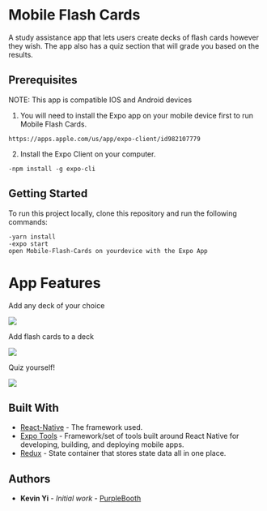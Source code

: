 # Mobile Flash Cards

A study assistance app that lets users create decks of flash cards however they wish. The app also has a quiz section that will grade you based on the results. 

## Prerequisites

NOTE: This app is compatible IOS and Android devices

1. You will need to install the Expo app on your mobile device first to run Mobile Flash Cards. 
```
https://apps.apple.com/us/app/expo-client/id982107779
```
2. Install the Expo Client on your computer.
```
-npm install -g expo-cli
```

## Getting Started

To run this project locally, clone this repository and run the following commands:

```
-yarn install
-expo start
open Mobile-Flash-Cards on yourdevice with the Expo App
```

# App Features

Add any deck of your choice

![](https://media2.giphy.com/media/L1QqajgcBLdZYQTtXN/giphy.gif?cid=4d1e4f295158dd4e6d266c43f05c323cd0b8ee191c64461f&rid=giphy.gif)

Add flash cards to a deck

![](https://media1.giphy.com/media/VIhOgVqrKP2gRdjhpR/giphy.gif?cid=4d1e4f295158dd4e6d266c43f05c323cd0b8ee191c64461f&rid=giphy.gif)

Quiz yourself!

![](https://media3.giphy.com/media/U3DYCHCjVvEkto0dcM/giphy.gif?cid=4d1e4f293722ce70b198b3ee58b14fc2552c6ec105d64314&rid=giphy.gif)


## Built With

* [React-Native](https://reactnative.dev/) - The framework used.
* [Expo Tools](https://expo.io/tools#cli) - Framework/set of tools built around React Native for developing, building, and deploying mobile apps.
* [Redux](https://redux.js.org/introduction/core-concepts) - State container that stores state data all in one place.


## Authors

* **Kevin Yi** - *Initial work* - [PurpleBooth](https://github.com/PurpleBooth)

